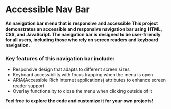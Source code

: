 # Accessible Nav Bar
**An navigation bar menu that is responsive and accessible**
**This project demonstrates an accessible and responsive navigation bar using HTML, CSS, and JavaScript. The navigation bar is designed to be user-friendly for all users, including those who rely on screen readers and keyboard navigation.**

### Key features of this navigation bar include:
- Responsive design that adapts to different screen sizes
- Keyboard accessibility with focus trapping when the menu is open
- ARIA(Accessible Rich Internet applications) attributes to enhance screen reader support
- Overlay functionality to close the menu when clicking outside of it

**Feel free to explore the code and customize it for your own projects!**